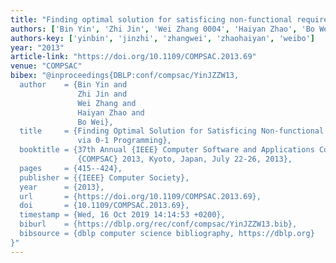 ```yaml
---
title: "Finding optimal solution for satisficing non-functional requirements via 0-1 programming"
authors: ['Bin Yin', 'Zhi Jin', 'Wei Zhang 0004', 'Haiyan Zhao', 'Bo Wei']
authors-key: ['yinbin', 'jinzhi', 'zhangwei', 'zhaohaiyan', 'weibo']
year: "2013"
article-link: "https://doi.org/10.1109/COMPSAC.2013.69"
venue: "COMPSAC"
bibex: "@inproceedings{DBLP:conf/compsac/YinJZZW13,
  author    = {Bin Yin and
               Zhi Jin and
               Wei Zhang and
               Haiyan Zhao and
               Bo Wei},
  title     = {Finding Optimal Solution for Satisficing Non-functional Requirements
               via 0-1 Programming},
  booktitle = {37th Annual {IEEE} Computer Software and Applications Conference,
               {COMPSAC} 2013, Kyoto, Japan, July 22-26, 2013},
  pages     = {415--424},
  publisher = {{IEEE} Computer Society},
  year      = {2013},
  url       = {https://doi.org/10.1109/COMPSAC.2013.69},
  doi       = {10.1109/COMPSAC.2013.69},
  timestamp = {Wed, 16 Oct 2019 14:14:53 +0200},
  biburl    = {https://dblp.org/rec/conf/compsac/YinJZZW13.bib},
  bibsource = {dblp computer science bibliography, https://dblp.org}
}"
---
```

